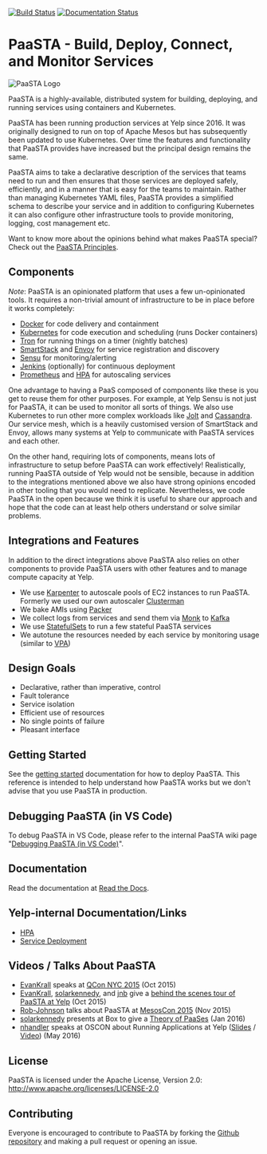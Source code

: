 [![Build Status](https://github.com/Yelp/paasta/actions/workflows/ci.yml/badge.svg?query=branch%3Amaster)](https://github.com/Yelp/paasta/actions/workflows/ci.yml)
[![Documentation Status](https://readthedocs.org/projects/paasta/badge/?version=latest)](https://paasta.readthedocs.io/en/latest/?badge=latest)

# PaaSTA - Build, Deploy, Connect, and Monitor Services
![PaaSTA Logo](http://engineeringblog.yelp.com/images/previews/paasta_preview.png)

PaaSTA is a highly-available, distributed system for building, deploying, and
running services using containers and Kubernetes.

PaaSTA has been running production services at Yelp since 2016. It was
originally designed to run on top of Apache Mesos but has subsequently been
updated to use Kubernetes. Over time the features and functionality that
PaaSTA provides have increased but the principal design remains the same.

PaaSTA aims to take a declarative description of the services that teams need
to run and then ensures that those services are deployed safely, efficiently,
and in a manner that is easy for the teams to maintain. Rather than managing
Kubernetes YAML files, PaaSTA provides a simplified schema to describe your service
and in addition to configuring Kubernetes it can also configure other infrastructure
tools to provide monitoring, logging, cost management etc.

Want to know more about the opinions behind what makes PaaSTA special? Check
out the [PaaSTA Principles](http://paasta.readthedocs.io/en/latest/about/paasta_principles.html).

## Components

*Note*: PaaSTA is an opinionated platform that uses a few un-opinionated
tools. It requires a non-trivial amount of infrastructure to be in place
before it works completely:

 * [Docker](http://www.docker.com/) for code delivery and containment
 * [Kubernetes](https://kubernetes.io/) for code execution and scheduling (runs Docker containers)
 * [Tron](https://tron.readthedocs.io/en/latest/) for running things on a timer (nightly batches)
 * [SmartStack](http://nerds.airbnb.com/smartstack-service-discovery-cloud/) and [Envoy](https://www.envoyproxy.io/) for service registration and discovery
 * [Sensu](https://sensu.io/) for monitoring/alerting
 * [Jenkins](https://jenkins-ci.org/) (optionally) for continuous deployment
 * [Prometheus](https://prometheus.io/) and [HPA](https://kubernetes.io/docs/tasks/run-application/horizontal-pod-autoscale/) for autoscaling services

One advantage to having a PaaS composed of components like these is you
get to reuse them for other purposes. For example, at Yelp Sensu is not just for
PaaSTA, it can be used to monitor all sorts of things. We also use Kubernetes to run
other more complex workloads like [Jolt](https://dcos.io/events/2017/jolt-distributed-fault-tolerant-tests-at-scale-on-mesos/) and [Cassandra](https://engineeringblog.yelp.com/2020/11/orchestrating-cassandra-on-kubernetes-with-operators.html). Our service mesh, which
is a heavily customised version of SmartStack and Envoy, allows many systems at Yelp
to communicate with PaaSTA services and each other.

On the other hand, requiring lots of components, means lots of infrastructure to
setup before PaaSTA can work effectively! Realistically, running PaaSTA outside of Yelp
would not be sensible, because in addition to the integrations mentioned above we also
have strong opinions encoded in other tooling that you would need to replicate. Nevertheless,
we code PaaSTA in the open because we think it is useful to share our approach and hope that
the code can at least help others understand or solve similar problems.

## Integrations and Features

In addition to the direct integrations above PaaSTA also relies on other components
to provide PaaSTA users with other features and to manage compute capacity at Yelp.

* We use [Karpenter](https://karpenter.sh/) to autoscale pools of EC2 instances to run PaaSTA. Formerly we used our own autoscaler [Clusterman](https://engineeringblog.yelp.com/2019/11/open-source-clusterman.html)
* We bake AMIs using [Packer](https://www.packer.io/)
* We collect logs from services and send them via [Monk](https://engineeringblog.yelp.com/2020/01/streams-and-monk-how-yelp-approaches-kafka-in-2020.html) to [Kafka](https://kafka.apache.org/)
* We use [StatefulSets](https://kubernetes.io/docs/concepts/workloads/controllers/statefulset/) to run a few stateful PaaSTA services
* We autotune the resources needed by each service by monitoring usage (similar to [VPA](https://github.com/kubernetes/autoscaler/tree/master/vertical-pod-autoscaler))

## Design Goals

 * Declarative, rather than imperative, control
 * Fault tolerance
 * Service isolation
 * Efficient use of resources
 * No single points of failure
 * Pleasant interface

## Getting Started

See the [getting started](http://paasta.readthedocs.io/en/latest/installation/getting_started.html)
documentation for how to deploy PaaSTA. This reference is intended to help understand how PaaSTA
works but we don't advise that you use PaaSTA in production.

## Debugging PaaSTA (in VS Code)

To debug PaaSTA in VS Code, please refer to the internal PaaSTA wiki page "[Debugging PaaSTA (in VS Code)](https://y.yelpcorp.com/paasta-vscode)".

## Documentation

Read the documentation at [Read the Docs](http://paasta.readthedocs.io/en/latest/).

## Yelp-internal Documentation/Links
* [HPA](http://y/hpa)
* [Service Deployment](http://y/service-deploys)

## Videos / Talks About PaaSTA

* [EvanKrall](https://github.com/EvanKrall) speaks at [QCon NYC 2015](http://www.infoq.com/presentations/paasta-yelp) (Oct 2015)
* [EvanKrall](https://github.com/EvanKrall), [solarkennedy](https://github.com/solarkennedy), and [jnb](https://github.com/jnb) give a [behind the scenes tour of PaaSTA at Yelp](https://vimeo.com/141231345) (Oct 2015)
* [Rob-Johnson](https://github.com/Rob-Johnson) talks about PaaSTA at [MesosCon 2015](https://www.youtube.com/watch?v=fxYfmzWctRc) (Nov 2015)
* [solarkennedy](https://github.com/solarkennedy) presents at Box to give a [Theory of PaaSes](https://youtu.be/YFDwdRVTg4g?t=33m11s) (Jan 2016)
* [nhandler](https://github.com/nhandler) speaks at OSCON about Running Applications at Yelp ([Slides](http://www.slideshare.net/NathanHandler/paasta-running-applications-at-yelp) / [Video](https://youtu.be/vISUXKeoqXM)) (May 2016)

## License

PaaSTA is licensed under the Apache License, Version 2.0: http://www.apache.org/licenses/LICENSE-2.0

## Contributing

Everyone is encouraged to contribute to PaaSTA by forking the
[Github repository](http://github.com/Yelp/PaaSTA) and making a pull request or
opening an issue.
